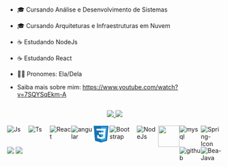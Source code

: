 
* 🎓 Cursando Análise e Desenvolvimento de Sistemas 
* 🎓 Cursando Arquiteturas e Infraestruturas em Nuvem
* ☕ Estudando NodeJs
* ☕ Estudando React
* 👩🏻 Pronomes: Ela/Dela

* Saiba mais sobre mim: https://www.youtube.com/watch?v=7SQYSqEkm-A

##
<div align="center">
  <a href="https://github.com/beamoreli">
  <img height="145em" src="https://github-readme-stats.vercel.app/api?username=beamoreli&show_icons=true&theme=moltack&include_all_commits=true&count_private=true"/>
  <img height="145em" src="https://github-readme-stats.vercel.app/api/top-langs/?username=beamoreli&layout=compact&langs_count=7&theme=moltack"/>
</div>
  
  
 <div style="display: inline_block"><br>




 


   
 <img align="left" alt="Js" height="50" width="50" src="https://cdn.jsdelivr.net/gh/devicons/devicon/icons/javascript/javascript-original.svg" />
<img align="left" alt="Ts" height="50" width="50" src="https://cdn.jsdelivr.net/gh/devicons/devicon/icons/typescript/typescript-original.svg" />
<img align="left" alt="React" height="50" width="50"src="https://cdn.jsdelivr.net/gh/devicons/devicon/icons/react/react-original.svg" />
<img align="left" alt="angular" height="50" width="50" src="https://cdn.jsdelivr.net/gh/devicons/devicon/icons/angularjs/angularjs-original.svg" />
<img align="left" alt="Bea-CSS" height="40" width="40" src="https://raw.githubusercontent.com/devicons/devicon/master/icons/css3/css3-original.svg"/>
<img align="left" alt="Bootstrap" height="50" width="50" src="https://cdn.jsdelivr.net/gh/devicons/devicon/icons/bootstrap/bootstrap-original.svg"/>
<img align="right" alt="Spring-Icon" height="50" width="50" src="https://1.bp.blogspot.com/-trIS3Iz94SE/YIr3iwBC23I/AAAAAAAAtVQ/oieBThHJU3wPJkGOATDSvi6RySwlowM5ACLcBGAsYHQ/s452/spring-logo.png"/>

   
<img align="right" alt="mysql" height="50" width="50" src="https://cdn.jsdelivr.net/gh/devicons/devicon/icons/mysql/mysql-original.svg" />
  <img align="right" height="50" width="50" src="https://user-images.githubusercontent.com/7853266/44114706-9c72dd08-9fd1-11e8-8d9d-6d9d651c75ad.png"/>

   
   
   
<img align="right" alt="NodeJs" height="50" width="50" src="https://cdn.jsdelivr.net/gh/devicons/devicon/icons/nodejs/nodejs-original.svg" />
<img align="right" alt="Bea-Java" height="50" width="50" <img src="https://cdn.jsdelivr.net/gh/devicons/devicon/icons/java/java-original.svg" />
<img align="right" alt="github" height="50" width="50" src="https://cdn.discordapp.com/attachments/952556720419401791/959219056571985990/pngegg.png" />


 
          
          
          
           
          
          
       
            
  

    
  


   ##
 
<div> 
 

  <a href = "mailto:beatrizmoreli.01@gmail.com"><img src="https://img.shields.io/badge/-Gmail-%23333?style=for-the-badge&logo=gmail&logoColor=white" target="_blank"></a>
  <a href="https://www.linkedin.com/in/beamoreli" target="_blank"><img src="https://img.shields.io/badge/-LinkedIn-%230077B5?style=for-the-badge&logo=linkedin&logoColor=white" target="_blank"></a> 

  
  
  
 
